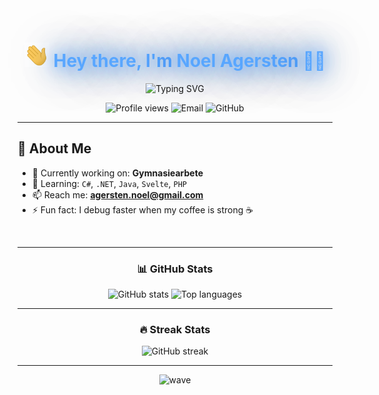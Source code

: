 <h1 align="center">
  <img src="https://raw.githubusercontent.com/ABSphreak/ABSphreak/master/gifs/Hi.gif" width="40px">
  <span style="color:#58a6ff; text-shadow: 0 0 25px #58a6ff, 0 0 50px #1f6feb, 0 0 75px #0d1117;">
    Hey there, I'm <b>Noel Agersten</b> 👨‍💻
  </span>
</h1>



<p align="center">
  <img src="https://readme-typing-svg.herokuapp.com?font=Fira+Code&weight=600&size=22&duration=3000&pause=1000&color=58A6FF&center=true&vCenter=true&width=650&lines=Based+in+Skåne%2C+Sweden;Professional+student;" alt="Typing SVG"/>
</p>

<p align="center">
  <img src="https://komarev.com/ghpvc/?username=agno123&label=👀%20Profile%20Views&color=0d1117&labelColor=58a6ff&style=for-the-badge&logo=github" alt="Profile views" />

  <a href="mailto:agersten.noel@gmail.com" style="text-decoration:none;">
    <img src="https://img.shields.io/badge/📧%20Email-Contact%20Me-58a6ff?style=for-the-badge&logo=gmail&logoColor=white&labelColor=0d1117&rounded=true" alt="Email"/>
  </a>

  <a href="https://github.com/Agno123" style="text-decoration:none;">
    <img src="https://img.shields.io/badge/🐙%20GitHub-Agno123-58a6ff?style=for-the-badge&logo=github&logoColor=0d1117&labelColor=0d1117&rounded=true" alt="GitHub"/>
  </a>
</p>


---

## 🚀 About Me  


- 🔭 Currently working on: **Gymnasiearbete**  
- 🌱 Learning: `C#`, `.NET`, `Java`, `Svelte`, `PHP`  
- 📫 Reach me: **agersten.noel@gmail.com**  
- ⚡ Fun fact: I debug faster when my coffee is strong ☕  

<br clear="both"/>





---

<h3 align="center">📊 GitHub Stats</h3>
<p align="center">
  <img height="165px" src="https://github-readme-stats.vercel.app/api?username=agno123&show_icons=true&theme=tokyonight&hide_border=true&bg_color=0d1117&title_color=58a6ff&icon_color=58a6ff&count_private=true" alt="GitHub stats"/>
  <img height="165px" src="https://github-readme-stats.vercel.app/api/top-langs/?username=agno123&layout=compact&theme=tokyonight&hide_border=true&bg_color=0d1117&title_color=58a6ff" alt="Top languages"/>
</p>

---

<h3 align="center">🔥 Streak Stats</h3>
<p align="center">
  <img src="https://streak-stats.demolab.com?user=agno123&theme=tokyonight&hide_border=true&ring=58a6ff&fire=58a6ff&currStreakLabel=58a6ff" alt="GitHub streak"/>
</p>

---

<p align="center">
  <img src="https://raw.githubusercontent.com/bornmay/bornmay/Update/svg/Bottom.svg" alt="wave"/>
</p>
